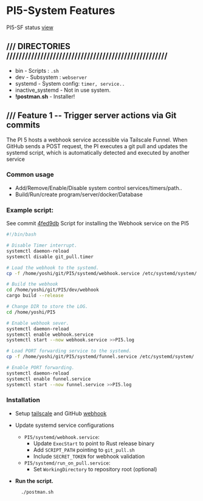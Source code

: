# PI5-System Features
PI5-SF status [view](https://raspberrypi.ibex-mooneye.ts.net/)

## /// DIRECTORIES  ////////////////////////////////////////////////////
* bin - Scripts : `.sh`
* dev - Subsystem : `webserver`
* systemd - System config: `timer, service..`
* inactive_systemd - Not in use system.
* **!postman.sh** - Installer!

## /// Feature 1 -- Trigger server actions via Git commits 
The PI 5 hosts a webhook service accessible via Tailscale Funnel. When GitHub sends a POST request, the PI executes a git pull and updates the systemd script, which is automatically detected and executed by another service

### Common usage
* Add/Remove/Enable/Disable system control services/timers/path..
* Build/Run/create program/server/docker/Database
### **Example script:**
  See commit [4fed9db](https://github.com/Blackh-t/PI5/commit/4fed9db3f7ef5e82e1da7d6b4bd8c13f57c3b576) Script for installing the Webhook service on the PI5
```bash
#!/bin/bash

# Disable Timer interrupt.
systemctl daemon-reload
systemctl disable git_pull.timer

# Load the webhook to the systemd.
cp -f /home/yoshi/git/PI5/systemd/webhook.service /etc/systemd/system/

# Build the webhook
cd /home/yoshi/git/PI5/dev/webhook
cargo build --release

# Change DIR to store the LOG.
cd /home/yoshi/PI5

# Enable webhook sever.
systemctl daemon-reload
systemctl enable webhook.service
systemctl start --now webhook.service >>PI5.log

# Load PORT forwarding service to the systemd.
cp -f /home/yoshi/git/PI5/systemd/funnel.service /etc/systemd/system/

# Enable PORT forwarding.
systemctl daemon-reload
systemctl enable funnel.service
systemctl start --now funnel.service >>PI5.log
```

### **Installation**
* Setup [tailscale](https://tailscale.com/download) and GitHub [webhook](https://docs.github.com/webhooks/)
* Update systemd service configurations
  * `PI5/systemd/webhook.service`:
    * Update `ExecStart` to point to Rust release binary
    * Add `SCRIPT_PATH` pointing to `git_pull.sh`
    * Include `SECRET_TOKEN` for webhook validation
  * `PI5/systemd/run_on_pull.service`:
    * Set `WorkingDirectory` to repository root (optional)
   
* **Run the script.**
    ```bash
      ./postman.sh
    ```
